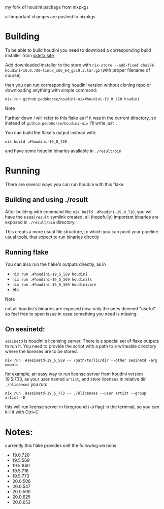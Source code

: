 my fork of houdini package from nixpkgs

all important changes are pushed to nixpkgs

# Building

To be able to build houdini you need to download a corresponding build installer from [sidefx site](https://www.sidefx.com/download/daily-builds/?production=true)

Add downloaded installer to the store with `nix-store --add-fixed sha256 houdini-19.0.720-linux_x86_64_gcc9.3.tar.gz` (with proper filename of course)

then you can run corresponding houdini version without cloning repo or downloading anything
with simple command:

`nix run github:pedohorse/houdini-nix#houdini-19_0_720 houdini`

> [!Note]
> Further down I will refer to this flake as if it was in the current directory,
> so instead of `github:pedohorse/houdini-nix` I'll write just `.`

You can build the flake's output instead with: 

`nix build .#houdini-19_0_720`

and have some houdini binaries available in `./result/bin`

# Running

There are several ways you can run houdini with this flake.

## Building and using ./result

After building with command like `nix build .#houdini-19_0_720`, 
you will have the usual `result` symlink created. all (hopefully) important binaries are exposed in `./result/bin` directory.

This creats a more usual file structure, to which you can point your pipeline usual tools, that expect to run binaries directly

## Running flake

You can also run the flake's outputs directly, as in

* `nix run .#houdini-19_5_569 houdini`
* `nix run .#houdini-19_5_569 houdinifx`
* `nix run .#houdini-19_5_569 houdinicore`
* etc

> [!Note]
> not all houdini's binaries are exposed now, only the ones deemed "useful", so feel free to open issue in case something you need is missing

## On sesinetd:

`sesinetd` is houdini's licensing server. There is a special set of flake outputs to run it.
You need to provide the script with a path to a writeable directory where the licenses are to be stored.

`nix run .#sesinetd-19_5_569 -- /path/to/lic/dir --other sesinetd -arg uments`

for example, an easy way to run license server from houdini version 19.5.733, as your user named `artist`, and store licenses in relative dir `./hlicenses` you run:

`nix run .#sesinetd-19_5_773 -- ./hlicenses --user artist --group artist -D`

this will run license server in foreground (`-D` flag) in the terminal, so you can kill it with Ctrl+C

# Notes:

currently this flake provides onlt the following versions:

* 19.0.720
* 19.5.569
* 19.5.640
* 19.5.716
* 19.5.773
* 20.0.506
* 20.0.547
* 20.0.590
* 20.0.625
* 20.0.653

